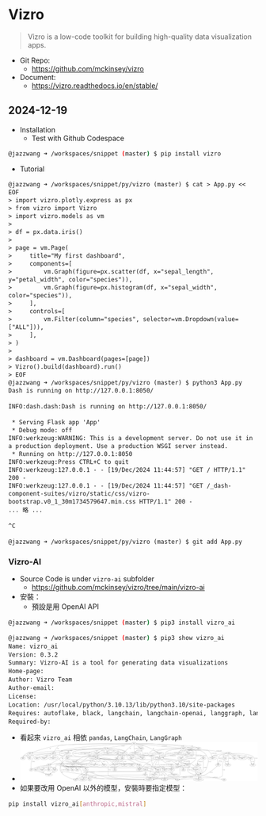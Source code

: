 # Vizro

> Vizro is a low-code toolkit for building high-quality data visualization apps.

- Git Repo:
  - https://github.com/mckinsey/vizro
- Document:
  - https://vizro.readthedocs.io/en/stable/

## 2024-12-19

- Installation
  - Test with Github Codespace
```bash
@jazzwang ➜ /workspaces/snippet (master) $ pip install vizro
```
- Tutorial
```
@jazzwang ➜ /workspaces/snippet/py/vizro (master) $ cat > App.py << EOF
> import vizro.plotly.express as px
> from vizro import Vizro
> import vizro.models as vm
> 
> df = px.data.iris()
> 
> page = vm.Page(
>     title="My first dashboard",
>     components=[
>         vm.Graph(figure=px.scatter(df, x="sepal_length", y="petal_width", color="species")),
>         vm.Graph(figure=px.histogram(df, x="sepal_width", color="species")),
>     ],
>     controls=[
>         vm.Filter(column="species", selector=vm.Dropdown(value=["ALL"])),
>     ],
> )
> 
> dashboard = vm.Dashboard(pages=[page])
> Vizro().build(dashboard).run()
> EOF
@jazzwang ➜ /workspaces/snippet/py/vizro (master) $ python3 App.py 
Dash is running on http://127.0.0.1:8050/

INFO:dash.dash:Dash is running on http://127.0.0.1:8050/

 * Serving Flask app 'App'
 * Debug mode: off
INFO:werkzeug:WARNING: This is a development server. Do not use it in a production deployment. Use a production WSGI server instead.
 * Running on http://127.0.0.1:8050
INFO:werkzeug:Press CTRL+C to quit
INFO:werkzeug:127.0.0.1 - - [19/Dec/2024 11:44:57] "GET / HTTP/1.1" 200 -
INFO:werkzeug:127.0.0.1 - - [19/Dec/2024 11:44:57] "GET /_dash-component-suites/vizro/static/css/vizro-bootstrap.v0_1_30m1734579647.min.css HTTP/1.1" 200 -
... 略 ...

^C

@jazzwang ➜ /workspaces/snippet/py/vizro (master) $ git add App.py 
```

### Vizro-AI

- Source Code is under `vizro-ai` subfolder
  - https://github.com/mckinsey/vizro/tree/main/vizro-ai
- 安裝：
  - 預設是用 OpenAI API
```bash
@jazzwang ➜ /workspaces/snippet (master) $ pip3 install vizro_ai
```
```bash
@jazzwang ➜ /workspaces/snippet (master) $ pip3 show vizro_ai
Name: vizro_ai
Version: 0.3.2
Summary: Vizro-AI is a tool for generating data visualizations
Home-page: 
Author: Vizro Team
Author-email: 
License: 
Location: /usr/local/python/3.10.13/lib/python3.10/site-packages
Requires: autoflake, black, langchain, langchain-openai, langgraph, langgraph-checkpoint, openai, pandas, python-dotenv, tabulate, vizro
Required-by: 
```
- 看起來 `vizro_ai` 相依 `pandas`, `LangChain`, `LangGraph`
- ![](assets/vizro_ai_deptree.png) 
- 如果要改用 OpenAI 以外的模型，安裝時要指定模型：
```bash
pip install vizro_ai[anthropic,mistral]
```